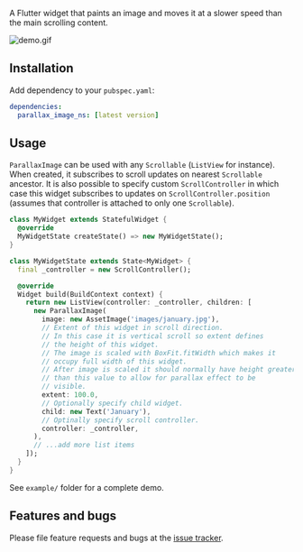 A Flutter widget that paints an image and moves it at a slower speed than the 
main scrolling content.

![demo.gif](demo.gif)

## Installation

Add dependency to your `pubspec.yaml`:

```yaml
dependencies:
  parallax_image_ns: [latest version]
```

## Usage

`ParallaxImage` can be used with any `Scrollable` (`ListView` for instance).
When created, it subscribes to scroll updates on nearest `Scrollable` ancestor.
It is also possible to specify custom `ScrollController` in which case this
widget subscribes to updates on `ScrollController.position` (assumes that
controller is attached to only one `Scrollable`).

```dart
class MyWidget extends StatefulWidget {
  @override
  MyWidgetState createState() => new MyWidgetState();
}

class MyWidgetState extends State<MyWidget> {
  final _controller = new ScrollController();

  @override
  Widget build(BuildContext context) {
    return new ListView(controller: _controller, children: [
      new ParallaxImage(
        image: new AssetImage('images/january.jpg'),
        // Extent of this widget in scroll direction.
        // In this case it is vertical scroll so extent defines
        // the height of this widget.
        // The image is scaled with BoxFit.fitWidth which makes it
        // occupy full width of this widget.
        // After image is scaled it should normally have height greater
        // than this value to allow for parallax effect to be
        // visible.
        extent: 100.0,
        // Optionally specify child widget.
        child: new Text('January'),
        // Optinally specify scroll controller.
        controller: _controller,
      ),
      // ...add more list items
    ]);
  }
}
```

See `example/` folder for a complete demo.

## Features and bugs

Please file feature requests and bugs at the [issue tracker][issue_tracker].

[issue_tracker]: https://github.com/pulyaevskiy/parallax-image/issues
